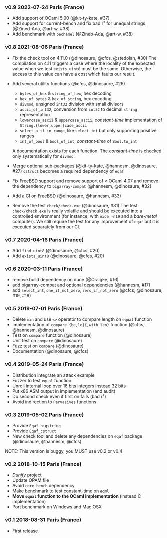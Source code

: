### v0.9 2022-07-24 Paris (France)

- Add support of OCaml 5.00 (@kit-ty-kate, #37)
- Add support for current-bench and fix bad r² for unequal strings (@Zined-Ada, @art-w, #38)
- Add benchmark with `bechamel` (@Zineb-Ada, @art-w, #38)

### v0.8 2021-08-06 Paris (France)

- Fix the check tool on 4.11.0 (@dinosaure, @cfcs, @stedolan, #30)
  The compilation on 4.11 triggers a case where the locality of the expected
  value when we test `exists_uint8` must be the same. Otherwise, the access to
  this value can have a cost which faults our result.
- Add several utility functions (@cfcs, @dinosaure, #26)
  * `bytes_of_hex` & `string_of_hex`, hex decoding
  * `hex_of_bytes` & `hex_of_string`, hex encoding
  * `divmod`, unsigned `int32` division with small divisors
  * `ascii_of_int32`, conversion from `int32` to decimal `string`
    representation
  * `lowercase_ascii` & `uppercase_ascii`, _constant-time_ implementation of
    `String.{lower,upper}case_ascii`
  * `select_a_if_in_range`, like `select_int` but only supporting positive
    ranges
  * `int_of_bool` & `bool_of_int`, _constant-time_ of `Bool.to_int`

  A documentation exists for each function. The _constant-time_ is checked only
  systematically for `divmod`.
- Merge optional sub-packages (@kit-ty-kate, @hannesm, @dinosaure, #27)
  `cstruct` becomes a required dependency of `eqaf`
- Fix FreeBSD support and remove support of < OCaml 4.07 and remove the
  dependency to `bigarray-compat` (@hannesm, @dinosaure, #32)
- Add a CI on FreeBSD (@dinosaure, @hannesm, #33)
- Remove the test `check/check.exe` (@dinosaure, #31)
  The test `check/check.exe` is really volatile and should be executed into a
  controlled environment (for instance, with `nice -n19` and a _bare-metal_
  computer). We still require the test for any improvement of `eqaf` but it is
  executed separately from our CI.

### v0.7 2020-04-16 Paris (France)

- Add `find_uint8` (@dinosaure, @cfcs, #20)
- Add `exists_uint8` (@dinosaure, @cfcs, #20)

### v0.6 2020-03-11 Paris (France)

- remove build dependency on dune (@CraigFe, #16)
- add bigarray-compat and optional dependencies (@hannesm, #17)
- add `select_int`, `one_if_not_zero`, `zero_if_not_zero` (@cfcs, @dinosaure, #19, #18)

### v0.5 2019-07-01 Paris (France)

- Delete `min` and use `<>` operator to compare length on `equal` function
- Implementation of `compare_{be,le}{,with_len}` function (@cfcs, @hannesm, @dinosaure)
- Test on `compare` function (@dinosaure)
- Unit test on `compare` (@dinosaure)
- Fuzz test on `compare` (@dinosaure)
- Documentation (@dinosaure, @cfcs)

### v0.4 2019-05-24 Paris (France)

- Distribution integrate an attack example
- Fuzzer to test `equal` function
- Unroll internal loop over 16 bits integers instead 32 bits
- Put x86 ASM output in implementation (and audit)
- Do second check even if first on fails (bad r²)
- Avoid indirection to `Pervasives` functions

### v0.3 2019-05-02 Paris (France)

- Provide `Eqaf_bigstring`
- Provide `Eqaf_cstruct`
- New check tool and delete any dependencies on `eqaf` package (@dinosaure, @hannesm, @cfcs)

NOTE: This version is buggy, you MUST use v0.2 or v0.4

### v0.2 2018-10-15 Paris (France)

* _Dunify_ project
* Update OPAM file
* Avoid `core_bench` dependency
* Make benchmark to test constant-time on `eqml`
* __Move `equal` function to the OCaml implementation__ (instead C implementation)
* Port benchmark on Windows and Mac OSX

### v0.1 2018-08-31 Paris (France)

* First release
